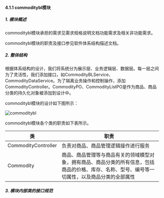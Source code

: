 #### 4.1.1 commoditybl模块

##### 1. 模块概述

commoditybl模块承担的需求见需求规格说明文档功能需求及相关非功能需求。

commoditybl模块的职责及接口参见软件体系结构描述文档。

##### 2. 整体结构

根据体系结构的设计，我们将系统分为展示层、业务逻辑层、数据层。每一层之间为了灵活性，我们添加接口，如CommodityBLService、CommodityDataService。为了隔离业务操作和控制操作，添加CommodityController。CommodityPO、CommodityListPO是作为商品、商品分类的持久化对象被添加到设计中。

commoditybl模块的设计如下图所示：

![commoditybl](Image/commoditybl.png)

commoditybl模块各个类的职责如下表所示。

| 类                   | 职责                                       |
| ------------------- | ---------------------------------------- |
| CommodityController | 负责对商品、商品管理逻辑操作进行服务                       |
| Commodity           | 商品、商品管理等与商品有关的领域模型对象，拥有商品、商品分类的所有信息，包括商品的价格、库存、名称、型号、编号等一切属性，以及商品分类的全部属性 |



##### 3. 模块内部类的接口规范

